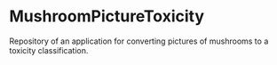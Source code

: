 # MushroomPictureToxicity
Repository of an application for converting pictures of mushrooms to a toxicity classification.

